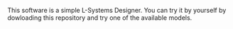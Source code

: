 This software is a simple L-Systems Designer. You can try it by yourself by dowloading this repository and try one of the available models.
